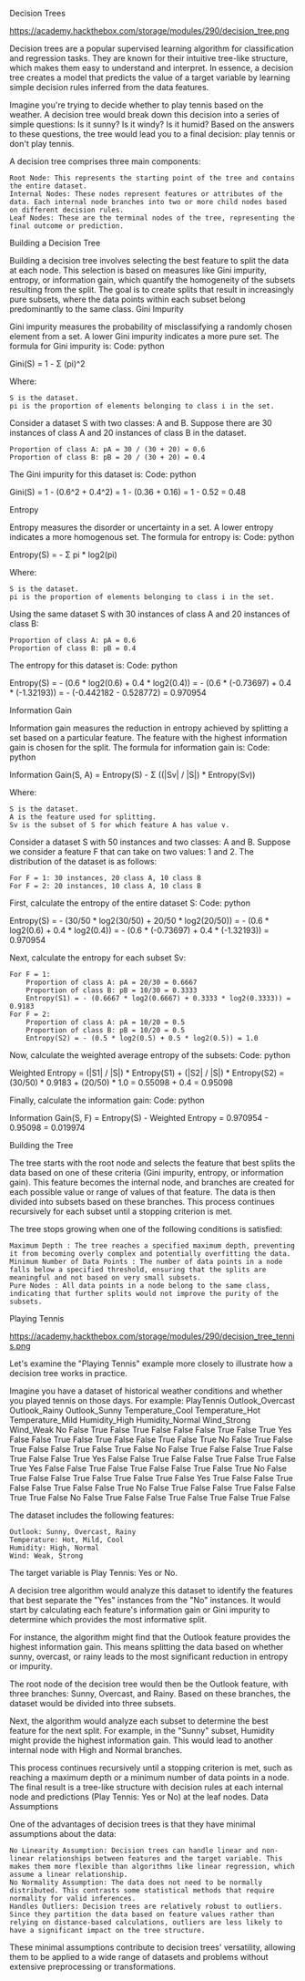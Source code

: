 Decision Trees

https://academy.hackthebox.com/storage/modules/290/decision_tree.png

Decision trees are a popular supervised learning algorithm for classification and regression tasks. They are known for their intuitive tree-like structure, which makes them easy to understand and interpret. In essence, a decision tree creates a model that predicts the value of a target variable by learning simple decision rules inferred from the data features.

Imagine you're trying to decide whether to play tennis based on the weather. A decision tree would break down this decision into a series of simple questions: Is it sunny? Is it windy? Is it humid? Based on the answers to these questions, the tree would lead you to a final decision: play tennis or don't play tennis.

A decision tree comprises three main components:

    Root Node: This represents the starting point of the tree and contains the entire dataset.
    Internal Nodes: These nodes represent features or attributes of the data. Each internal node branches into two or more child nodes based on different decision rules.
    Leaf Nodes: These are the terminal nodes of the tree, representing the final outcome or prediction.

Building a Decision Tree

Building a decision tree involves selecting the best feature to split the data at each node. This selection is based on measures like Gini impurity, entropy, or information gain, which quantify the homogeneity of the subsets resulting from the split. The goal is to create splits that result in increasingly pure subsets, where the data points within each subset belong predominantly to the same class.
Gini Impurity

Gini impurity measures the probability of misclassifying a randomly chosen element from a set. A lower Gini impurity indicates a more pure set. The formula for Gini impurity is:
Code: python

Gini(S) = 1 - Σ (pi)^2

Where:

    S is the dataset.
    pi is the proportion of elements belonging to class i in the set.

Consider a dataset S with two classes: A and B. Suppose there are 30 instances of class A and 20 instances of class B in the dataset.

    Proportion of class A: pA = 30 / (30 + 20) = 0.6
    Proportion of class B: pB = 20 / (30 + 20) = 0.4

The Gini impurity for this dataset is:
Code: python

Gini(S) = 1 - (0.6^2 + 0.4^2) = 1 - (0.36 + 0.16) = 1 - 0.52 = 0.48

Entropy

Entropy measures the disorder or uncertainty in a set. A lower entropy indicates a more homogenous set. The formula for entropy is:
Code: python

Entropy(S) = - Σ pi * log2(pi)

Where:

    S is the dataset.
    pi is the proportion of elements belonging to class i in the set.

Using the same dataset S with 30 instances of class A and 20 instances of class B:

    Proportion of class A: pA = 0.6
    Proportion of class B: pB = 0.4

The entropy for this dataset is:
Code: python

Entropy(S) = - (0.6 * log2(0.6) + 0.4 * log2(0.4))
           = - (0.6 * (-0.73697) + 0.4 * (-1.32193))
           = - (-0.442182 - 0.528772)
           = 0.970954

Information Gain

Information gain measures the reduction in entropy achieved by splitting a set based on a particular feature. The feature with the highest information gain is chosen for the split. The formula for information gain is:
Code: python

Information Gain(S, A) = Entropy(S) - Σ ((|Sv| / |S|) * Entropy(Sv))

Where:

    S is the dataset.
    A is the feature used for splitting.
    Sv is the subset of S for which feature A has value v.

Consider a dataset S with 50 instances and two classes: A and B. Suppose we consider a feature F that can take on two values: 1 and 2. The distribution of the dataset is as follows:

    For F = 1: 30 instances, 20 class A, 10 class B
    For F = 2: 20 instances, 10 class A, 10 class B

First, calculate the entropy of the entire dataset S:
Code: python

Entropy(S) = - (30/50 * log2(30/50) + 20/50 * log2(20/50))
           = - (0.6 * log2(0.6) + 0.4 * log2(0.4))
           = - (0.6 * (-0.73697) + 0.4 * (-1.32193))
           = 0.970954

Next, calculate the entropy for each subset Sv:

    For F = 1:
        Proportion of class A: pA = 20/30 = 0.6667
        Proportion of class B: pB = 10/30 = 0.3333
        Entropy(S1) = - (0.6667 * log2(0.6667) + 0.3333 * log2(0.3333)) = 0.9183
    For F = 2:
        Proportion of class A: pA = 10/20 = 0.5
        Proportion of class B: pB = 10/20 = 0.5
        Entropy(S2) = - (0.5 * log2(0.5) + 0.5 * log2(0.5)) = 1.0

Now, calculate the weighted average entropy of the subsets:
Code: python

Weighted Entropy = (|S1| / |S|) * Entropy(S1) + (|S2| / |S|) * Entropy(S2)
                 = (30/50) * 0.9183 + (20/50) * 1.0
                 = 0.55098 + 0.4
                 = 0.95098

Finally, calculate the information gain:
Code: python

Information Gain(S, F) = Entropy(S) - Weighted Entropy
                       = 0.970954 - 0.95098
                       = 0.019974

Building the Tree

The tree starts with the root node and selects the feature that best splits the data based on one of these criteria (Gini impurity, entropy, or information gain). This feature becomes the internal node, and branches are created for each possible value or range of values of that feature. The data is then divided into subsets based on these branches. This process continues recursively for each subset until a stopping criterion is met.

The tree stops growing when one of the following conditions is satisfied:

    Maximum Depth : The tree reaches a specified maximum depth, preventing it from becoming overly complex and potentially overfitting the data.
    Minimum Number of Data Points : The number of data points in a node falls below a specified threshold, ensuring that the splits are meaningful and not based on very small subsets.
    Pure Nodes : All data points in a node belong to the same class, indicating that further splits would not improve the purity of the subsets.

Playing Tennis

https://academy.hackthebox.com/storage/modules/290/decision_tree_tennis.png

Let's examine the "Playing Tennis" example more closely to illustrate how a decision tree works in practice.

Imagine you have a dataset of historical weather conditions and whether you played tennis on those days. For example:
PlayTennis 	Outlook_Overcast 	Outlook_Rainy 	Outlook_Sunny 	Temperature_Cool 	Temperature_Hot 	Temperature_Mild 	Humidity_High 	Humidity_Normal 	Wind_Strong 	Wind_Weak
No 	False 	True 	False 	True 	False 	False 	False 	True 	False 	True
Yes 	False 	False 	True 	False 	True 	False 	False 	True 	False 	True
No 	False 	True 	False 	True 	False 	False 	True 	False 	True 	False
No 	False 	True 	False 	False 	True 	False 	True 	False 	False 	True
Yes 	False 	False 	True 	False 	False 	True 	False 	True 	False 	True
Yes 	False 	False 	True 	False 	True 	False 	False 	True 	False 	True
No 	False 	True 	False 	False 	True 	False 	True 	False 	True 	False
Yes 	True 	False 	False 	True 	False 	False 	True 	False 	False 	True
No 	False 	True 	False 	False 	True 	False 	False 	True 	True 	False
No 	False 	True 	False 	False 	True 	False 	True 	False 	True 	False

The dataset includes the following features:

    Outlook: Sunny, Overcast, Rainy
    Temperature: Hot, Mild, Cool
    Humidity: High, Normal
    Wind: Weak, Strong

The target variable is Play Tennis: Yes or No.

A decision tree algorithm would analyze this dataset to identify the features that best separate the "Yes" instances from the "No" instances. It would start by calculating each feature's information gain or Gini impurity to determine which provides the most informative split.

For instance, the algorithm might find that the Outlook feature provides the highest information gain. This means splitting the data based on whether sunny, overcast, or rainy leads to the most significant reduction in entropy or impurity.

The root node of the decision tree would then be the Outlook feature, with three branches: Sunny, Overcast, and Rainy. Based on these branches, the dataset would be divided into three subsets.

Next, the algorithm would analyze each subset to determine the best feature for the next split. For example, in the "Sunny" subset, Humidity might provide the highest information gain. This would lead to another internal node with High and Normal branches.

This process continues recursively until a stopping criterion is met, such as reaching a maximum depth or a minimum number of data points in a node. The final result is a tree-like structure with decision rules at each internal node and predictions (Play Tennis: Yes or No) at the leaf nodes.
Data Assumptions

One of the advantages of decision trees is that they have minimal assumptions about the data:

    No Linearity Assumption: Decision trees can handle linear and non-linear relationships between features and the target variable. This makes them more flexible than algorithms like linear regression, which assume a linear relationship.
    No Normality Assumption: The data does not need to be normally distributed. This contrasts some statistical methods that require normality for valid inferences.
    Handles Outliers: Decision trees are relatively robust to outliers. Since they partition the data based on feature values rather than relying on distance-based calculations, outliers are less likely to have a significant impact on the tree structure.

These minimal assumptions contribute to decision trees' versatility, allowing them to be applied to a wide range of datasets and problems without extensive preprocessing or transformations.



